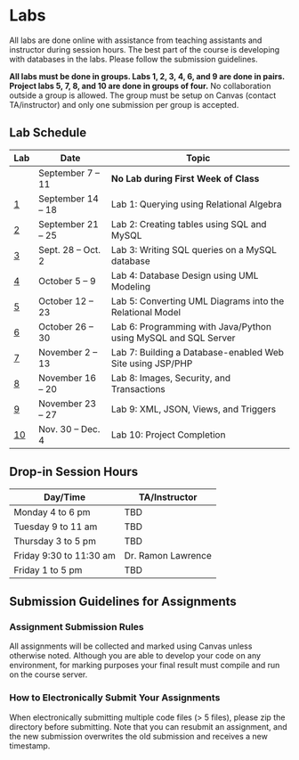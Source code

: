 # Labs

All labs are done online with assistance from teaching assistants and instructor during session hours. The best part of the course is developing with databases in the labs. Please follow the submission guidelines.

**All labs must be done in groups. Labs 1, 2, 3, 4, 6, and 9 are done in pairs. Project labs 5, 7, 8, and 10 are done in groups of four.** No collaboration outside a group is allowed. The group must be setup on Canvas (contact TA/instructor) and only one submission per group is accepted.

## Lab Schedule
|  Lab  |  Date  |  Topic  |
|----|------|-------|
|  | September 7 – 11 |	**No Lab during First Week of Class** |
| [1](lab1) | September 14 – 18 | Lab 1: Querying using Relational Algebra |
| [2](lab2) | September 21 – 25 | Lab 2: Creating tables using SQL and MySQL |
| [3](lab3) | Sept. 28 – Oct. 2 | Lab 3: Writing SQL queries on a MySQL database |
| [4](lab4) | October 5 – 9 | Lab 4: Database Design using UML Modeling |
| [5](lab5) | October 12 – 23 |Lab 5: Converting UML Diagrams into the Relational Model |
| [6](lab6) | October 26 – 30 | Lab 6: Programming with Java/Python using MySQL and SQL Server |
| [7](lab7) | November 2 – 13 | Lab 7: Building a Database-enabled Web Site using JSP/PHP |
| [8](lab8) | November 16 – 20 | Lab 8: Images, Security, and Transactions |
| [9](lab9) | November 23 – 27 | Lab 9: XML, JSON, Views, and Triggers |
| [10](lab10) | Nov. 30 – Dec. 4 | Lab 10: Project Completion |

## Drop-in Session Hours
| Day/Time |  TA/Instructor |
|----------|----------------|
| Monday 4 to 6 pm | TBD |
| Tuesday 9 to 11 am | TBD |
| Thursday 3 to 5 pm | TBD |
| Friday 9:30 to 11:30 am | Dr. Ramon Lawrence |
| Friday 1 to 5 pm | TBD |

## Submission Guidelines for Assignments

### Assignment Submission Rules
All assignments will be collected and marked using Canvas unless otherwise noted.
Although you are able to develop your code on any environment, for marking purposes your final result must compile and run on the course server.

### How to Electronically Submit Your Assignments
When electronically submitting multiple code files (> 5 files), please zip the directory before submitting.
Note that you can resubmit an assignment, and the new submission overwrites the old submission and receives a new timestamp.
